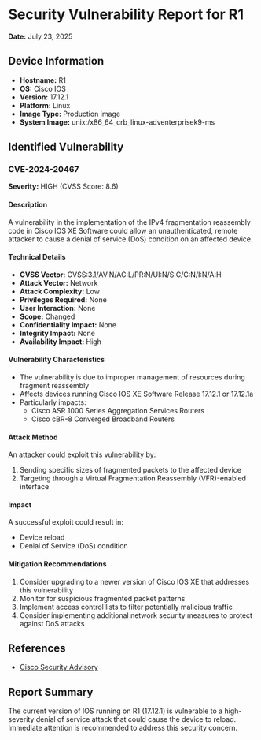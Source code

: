 # Security Vulnerability Report for R1
**Date:** July 23, 2025

## Device Information
- **Hostname:** R1
- **OS:** Cisco IOS
- **Version:** 17.12.1
- **Platform:** Linux
- **Image Type:** Production image
- **System Image:** unix:/x86_64_crb_linux-adventerprisek9-ms

## Identified Vulnerability

### CVE-2024-20467
**Severity:** HIGH (CVSS Score: 8.6)

#### Description
A vulnerability in the implementation of the IPv4 fragmentation reassembly code in Cisco IOS XE Software could allow an unauthenticated, remote attacker to cause a denial of service (DoS) condition on an affected device.

#### Technical Details
- **CVSS Vector:** CVSS:3.1/AV:N/AC:L/PR:N/UI:N/S:C/C:N/I:N/A:H
- **Attack Vector:** Network
- **Attack Complexity:** Low
- **Privileges Required:** None
- **User Interaction:** None
- **Scope:** Changed
- **Confidentiality Impact:** None
- **Integrity Impact:** None
- **Availability Impact:** High

#### Vulnerability Characteristics
- The vulnerability is due to improper management of resources during fragment reassembly
- Affects devices running Cisco IOS XE Software Release 17.12.1 or 17.12.1a
- Particularly impacts:
  - Cisco ASR 1000 Series Aggregation Services Routers
  - Cisco cBR-8 Converged Broadband Routers

#### Attack Method
An attacker could exploit this vulnerability by:
1. Sending specific sizes of fragmented packets to the affected device
2. Targeting through a Virtual Fragmentation Reassembly (VFR)-enabled interface

#### Impact
A successful exploit could result in:
- Device reload
- Denial of Service (DoS) condition

#### Mitigation Recommendations
1. Consider upgrading to a newer version of Cisco IOS XE that addresses this vulnerability
2. Monitor for suspicious fragmented packet patterns
3. Implement access control lists to filter potentially malicious traffic
4. Consider implementing additional network security measures to protect against DoS attacks

## References
- [Cisco Security Advisory](https://sec.cloudapps.cisco.com/security/center/content/CiscoSecurityAdvisory/cisco-sa-cpp-vfr-dos-nhHKGgO)

## Report Summary
The current version of IOS running on R1 (17.12.1) is vulnerable to a high-severity denial of service attack that could cause the device to reload. Immediate attention is recommended to address this security concern.